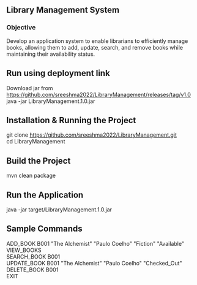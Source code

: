 ## Library Management System
### Objective
Develop an application system to enable librarians to efficiently manage books, allowing them to add, update, search, and remove books while maintaining their availability status.

## Run using deployment link
Download jar from https://github.com/sreeshma2022/LibraryManagement/releases/tag/v1.0   
java -jar LibraryManagement.1.0.jar

## Installation & Running the Project
git clone https://github.com/sreeshma2022/LibraryManagement.git   
cd LibraryManagement

## Build the Project
mvn clean package

## Run the Application
java -jar target/LibraryManagement.1.0.jar

## Sample Commands
ADD_BOOK B001 "The Alchemist" "Paulo Coelho" "Fiction" "Available"  
VIEW_BOOKS    
SEARCH_BOOK B001   
UPDATE_BOOK B001 "The Alchemist" "Paulo Coelho" "Checked_Out"    
DELETE_BOOK B001    
EXIT   







